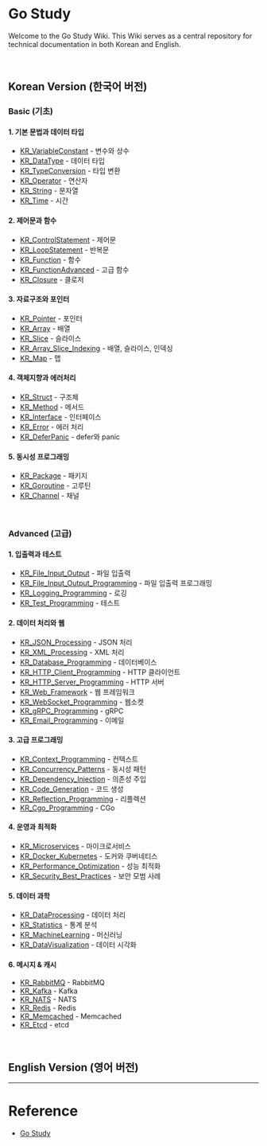 # Go Study

Welcome to the Go Study Wiki. This Wiki serves as a central repository for technical documentation in both Korean and English.

<br/>

## Korean Version (한국어 버전)

### Basic (기초)
#### 1. 기본 문법과 데이터 타입
- [KR_VariableConstant](https://github.com/somaz94/go-study/wiki/KR_VariableConstant) - 변수와 상수
- [KR_DataType](https://github.com/somaz94/go-study/wiki/KR_DataType) - 데이터 타입
- [KR_TypeConversion](https://github.com/somaz94/go-study/wiki/KR_TypeConversion) - 타입 변환
- [KR_Operator](https://github.com/somaz94/go-study/wiki/KR_Operator) - 연산자
- [KR_String](https://github.com/somaz94/go-study/wiki/KR_String) - 문자열
- [KR_Time](https://github.com/somaz94/go-study/wiki/KR_Time) - 시간

#### 2. 제어문과 함수
- [KR_ControlStatement](https://github.com/somaz94/go-study/wiki/KR_ControlStatement) - 제어문
- [KR_LoopStatement](https://github.com/somaz94/go-study/wiki/KR_LoopStatement) - 반복문
- [KR_Function](https://github.com/somaz94/go-study/wiki/KR_Function) - 함수
- [KR_FunctionAdvanced](https://github.com/somaz94/go-study/wiki/KR_FunctionAdvanced) - 고급 함수
- [KR_Closure](https://github.com/somaz94/go-study/wiki/KR_Closure) - 클로저

#### 3. 자료구조와 포인터
- [KR_Pointer](https://github.com/somaz94/go-study/wiki/KR_Pointer) - 포인터
- [KR_Array](https://github.com/somaz94/go-study/wiki/KR_Array) - 배열
- [KR_Slice](https://github.com/somaz94/go-study/wiki/KR_Slice) - 슬라이스
- [KR_Array_Slice_Indexing](https://github.com/somaz94/go-study/wiki/KR_Array_Slice_Indexing) - 배열, 슬라이스, 인덱싱
- [KR_Map](https://github.com/somaz94/go-study/wiki/KR_Map) - 맵

#### 4. 객체지향과 에러처리
- [KR_Struct](https://github.com/somaz94/go-study/wiki/KR_Struct) - 구조체
- [KR_Method](https://github.com/somaz94/go-study/wiki/KR_Method) - 메서드
- [KR_Interface](https://github.com/somaz94/go-study/wiki/KR_Interface) - 인터페이스
- [KR_Error](https://github.com/somaz94/go-study/wiki/KR_Error) - 에러 처리
- [KR_DeferPanic](https://github.com/somaz94/go-study/wiki/KR_DeferPanic) - defer와 panic

#### 5. 동시성 프로그래밍
- [KR_Package](https://github.com/somaz94/go-study/wiki/KR_Package) - 패키지
- [KR_Goroutine](https://github.com/somaz94/go-study/wiki/KR_Goroutine) - 고루틴
- [KR_Channel](https://github.com/somaz94/go-study/wiki/KR_Channel) - 채널

<br/>

### Advanced (고급)
#### 1. 입출력과 테스트
- [KR_File_Input_Output](https://github.com/somaz94/go-study/wiki/KR_File_Input_Output) - 파일 입출력
- [KR_File_Input_Output_Programming](https://github.com/somaz94/go-study/wiki/KR_File_Input_Output_Programming) - 파일 입출력 프로그래밍
- [KR_Logging_Programming](https://github.com/somaz94/go-study/wiki/KR_Logging_Programming) - 로깅
- [KR_Test_Programming](https://github.com/somaz94/go-study/wiki/KR_Test_Programming) - 테스트

#### 2. 데이터 처리와 웹
- [KR_JSON_Processing](https://github.com/somaz94/go-study/wiki/KR_JSON_Processing) - JSON 처리
- [KR_XML_Processing](https://github.com/somaz94/go-study/wiki/KR_XML_Processing) - XML 처리
- [KR_Database_Programming](https://github.com/somaz94/go-study/wiki/KR_Database_Programming) - 데이터베이스
- [KR_HTTP_Client_Programming](https://github.com/somaz94/go-study/wiki/KR_HTTP_Client_Programming) - HTTP 클라이언트
- [KR_HTTP_Server_Programming](https://github.com/somaz94/go-study/wiki/KR_HTTP_Server_Programming) - HTTP 서버
- [KR_Web_Framework](https://github.com/somaz94/go-study/wiki/KR_Web_Framework) - 웹 프레임워크
- [KR_WebSocket_Programming](https://github.com/somaz94/go-study/wiki/KR_WebSocket_Programming) - 웹소켓
- [KR_gRPC_Programming](https://github.com/somaz94/go-study/wiki/KR_gRPC_Programming) - gRPC
- [KR_Email_Programming](https://github.com/somaz94/go-study/wiki/KR_Email_Programming) - 이메일

#### 3. 고급 프로그래밍
- [KR_Context_Programming](https://github.com/somaz94/go-study/wiki/KR_Context_Programming) - 컨텍스트
- [KR_Concurrency_Patterns](https://github.com/somaz94/go-study/wiki/KR_Concurrency_Patterns) - 동시성 패턴
- [KR_Dependency_Injection](https://github.com/somaz94/go-study/wiki/KR_Dependency_Injection) - 의존성 주입
- [KR_Code_Generation](https://github.com/somaz94/go-study/wiki/KR_Code_Generation) - 코드 생성
- [KR_Reflection_Programming](https://github.com/somaz94/go-study/wiki/KR_Reflection_Programming) - 리플렉션
- [KR_Cgo_Programming](https://github.com/somaz94/go-study/wiki/KR_Cgo_Programming) - CGo

#### 4. 운영과 최적화
- [KR_Microservices](https://github.com/somaz94/go-study/wiki/KR_Microservices) - 마이크로서비스
- [KR_Docker_Kubernetes](https://github.com/somaz94/go-study/wiki/KR_Docker_Kubernetes) - 도커와 쿠버네티스
- [KR_Performance_Optimization](https://github.com/somaz94/go-study/wiki/KR_Performance_Optimization) - 성능 최적화
- [KR_Security_Best_Practices](https://github.com/somaz94/go-study/wiki/KR_Security_Best_Practices) - 보안 모범 사례

#### 5. 데이터 과학
- [KR_DataProcessing](https://github.com/somaz94/go-study/wiki/KR_DataProcessing) - 데이터 처리
- [KR_Statistics](https://github.com/somaz94/go-study/wiki/KR_Statistics) - 통계 분석
- [KR_MachineLearning](https://github.com/somaz94/go-study/wiki/KR_MachineLearning) - 머신러닝
- [KR_DataVisualization](https://github.com/somaz94/go-study/wiki/KR_DataVisualization) - 데이터 시각화

#### 6. 메시지 & 캐시
- [KR_RabbitMQ](https://github.com/somaz94/go-study/wiki/KR_RabbitMQ) - RabbitMQ
- [KR_Kafka](https://github.com/somaz94/go-study/wiki/KR_Kafka) - Kafka
- [KR_NATS](https://github.com/somaz94/go-study/wiki/KR_NATS) - NATS
- [KR_Redis](https://github.com/somaz94/go-study/wiki/KR_Redis) - Redis
- [KR_Memcached](https://github.com/somaz94/go-study/wiki/KR_Memcached) - Memcached
- [KR_Etcd](https://github.com/somaz94/go-study/wiki/KR_Etcd) - etcd


<br/>

## English Version (영어 버전)


---------------------------

# Reference
- [Go Study](http://golang.site/)